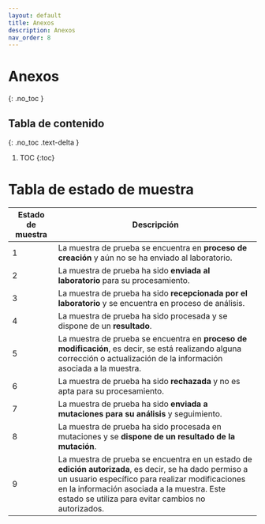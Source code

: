 ```yaml
---
layout: default
title: Anexos
description: Anexos
nav_order: 8
---
```


# Anexos
{: .no_toc }

## Tabla de contenido
{: .no_toc .text-delta }
1. TOC
{:toc}

# Tabla de estado de muestra

| Estado de muestra | Descripción                                                                                                                                                                                                                                                 |
|-------------------|-------------------------------------------------------------------------------------------------------------------------------------------------------------------------------------------------------------------------------------------------------------|
| 1                 | La muestra de prueba se encuentra en **proceso de creación** y aún no se ha enviado al laboratorio.                                                                                                                                                             |
| 2                 | La muestra de prueba ha sido **enviada al laboratorio** para su procesamiento.                                                                                                                                                                                  |
| 3                 | La muestra de prueba ha sido **recepcionada por el laboratorio** y se encuentra en proceso de análisis.                                                                                                                                                         |
| 4                 | La muestra de prueba ha sido procesada y se dispone de un **resultado**.                                                                                                                                                                                        |
| 5                 | La muestra de prueba se encuentra en **proceso de modificación**, es decir, se está realizando alguna corrección o actualización de la información asociada a la muestra.                                                                                       |
| 6                 | La muestra de prueba ha sido **rechazada** y no es apta para su procesamiento.                                                                                                                                                                                  |
| 7                 | La muestra de prueba ha sido **enviada a mutaciones para su análisis** y seguimiento.                                                                                                                                                                           |
| 8                 | La muestra de prueba ha sido procesada en mutaciones y se **dispone de un resultado de la mutación**.                                                                                                                                                           |
| 9                 | La muestra de prueba se encuentra en un estado de **edición autorizada**, es decir, se ha dado permiso a un usuario específico para realizar modificaciones en la información asociada a la muestra. Este estado se utiliza para evitar cambios no autorizados. |


